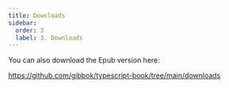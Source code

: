 ```yaml
---
title: Downloads
sidebar:
  order: 3
  label: 3. Downloads
---
```



You can also download the Epub version here:

<https://github.com/gibbok/typescript-book/tree/main/downloads>

